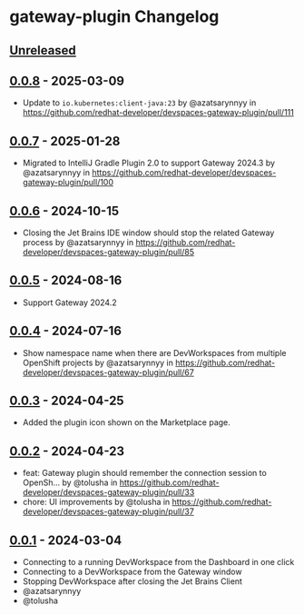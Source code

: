 <!-- Keep a Changelog guide -> https://keepachangelog.com -->

# gateway-plugin Changelog

## [Unreleased]

## [0.0.8] - 2025-03-09

[Unreleased]: https://github.com/redhat-developer/devspaces-gateway-plugin/compare/v0.0.7...HEAD
- Update to `io.kubernetes:client-java:23` by @azatsarynnyy in https://github.com/redhat-developer/devspaces-gateway-plugin/pull/111

## [0.0.7] - 2025-01-28

- Migrated to IntelliJ Gradle Plugin 2.0 to support Gateway 2024.3 by @azatsarynnyy in https://github.com/redhat-developer/devspaces-gateway-plugin/pull/100

## [0.0.6] - 2024-10-15

- Closing the Jet Brains IDE window should stop the related Gateway process by @azatsarynnyy in https://github.com/redhat-developer/devspaces-gateway-plugin/pull/85

## [0.0.5] - 2024-08-16

- Support Gateway 2024.2

## [0.0.4] - 2024-07-16

- Show namespace name when there are DevWorkspaces from multiple OpenShift projects by @azatsarynnyy in https://github.com/redhat-developer/devspaces-gateway-plugin/pull/67

## [0.0.3] - 2024-04-25

- Added the plugin icon shown on the Marketplace page.

## [0.0.2] - 2024-04-23

- feat: Gateway plugin should remember the connection session to OpenSh… by @tolusha in https://github.com/redhat-developer/devspaces-gateway-plugin/pull/33
- chore: UI improvements by @tolusha in https://github.com/redhat-developer/devspaces-gateway-plugin/pull/37

## [0.0.1] - 2024-03-04

- Connecting to a running DevWorkspace from the Dashboard in one click
- Connecting to a DevWorkspace from the Gateway window
- Stopping DevWorkspace after closing the Jet Brains Client
- @azatsarynnyy
- @tolusha

[Unreleased]: https://github.com/redhat-developer/devspaces-gateway-plugin/compare/v0.0.8...HEAD
[0.0.8]: https://github.com/redhat-developer/devspaces-gateway-plugin/compare/v0.0.7...v0.0.8
[0.0.7]: https://github.com/redhat-developer/devspaces-gateway-plugin/compare/v0.0.6...v0.0.7
[0.0.6]: https://github.com/redhat-developer/devspaces-gateway-plugin/compare/v0.0.5...v0.0.6
[0.0.5]: https://github.com/redhat-developer/devspaces-gateway-plugin/compare/v0.0.4...v0.0.5
[0.0.4]: https://github.com/redhat-developer/devspaces-gateway-plugin/compare/v0.0.3...v0.0.4
[0.0.3]: https://github.com/redhat-developer/devspaces-gateway-plugin/compare/v0.0.2...v0.0.3
[0.0.2]: https://github.com/redhat-developer/devspaces-gateway-plugin/compare/v0.0.1...v0.0.2
[0.0.1]: https://github.com/redhat-developer/devspaces-gateway-plugin/commits/v0.0.1
